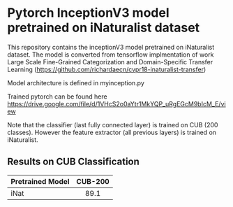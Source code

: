 # Pytorch InceptionV3 model pretrained on iNaturalist dataset


This repository contains the inceptionV3 model pretrained on iNaturalist dataset. The model is converted from tensorflow implmentation of work
Large Scale Fine-Grained Categorization and Domain-Specific Transfer Learning (https://github.com/richardaecn/cvpr18-inaturalist-transfer)


Model architecture is defined in myinception.py

Trained pytorch can be found here https://drive.google.com/file/d/1VHcS2o0aYtr1MkYQP_uRgEGcM9bIcM_E/view

Note that the classifier (last fully connected layer) is trained on CUB (200 classes). However the feature extractor (all previous layers) is trained on iNaturalist. 

## Results on CUB Classification
|    Pretrained Model            | CUB-200  |
| -------------            |:-------------:| 
| iNat           |   89.1  |







